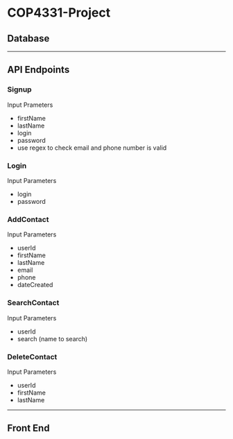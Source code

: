 # COP4331-Project

## Database

****

## API Endpoints

### Signup
Input Prameters
- firstName
- lastName
- login
- password
- use regex to check email and phone number is valid

### Login
Input Parameters
- login
- password

### AddContact
Input Parameters
- userId
- firstName
- lastName
- email
- phone
- dateCreated

### SearchContact
Input Parameters
- userId
- search (name to search)

### DeleteContact
Input Parameters
- userId
- firstName
- lastName

****

## Front End
